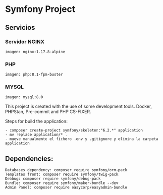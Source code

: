#  Symfony Project

## Servicios

### Servidor NGINX
    imagen: nginx:1.17.8-alpine
### PHP 
    imagen: php:8.1-fpm-buster
### MYSQL
    imagen: mysql:8.0


This project is created with the use of some development tools. Docker, PHPStan, Pre-commit and PHP CS-FIXER.

Steps for build the application:

```
- composer create-project symfony/skeleton:"6.2.*" application
- mv replace application/* .
- mueve manualmente el fichero .env y .gitignore y elimina la carpeta application

```

## Dependencies:
```
Databases dependency: composer require symfony/orm-pack
Templates front: composer require symfony/twig-pack
Debbug: composer require symfony/debug-pack
Bundle: composer require symfony/maker-bundle --dev
Admin Panel: composer require easycorp/easyadmin-bundle
```
